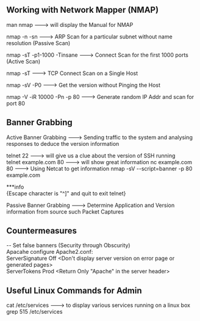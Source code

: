 ## Working with Network Mapper (NMAP)  

man nmap  ---> will display the Manual for NMAP  

nmap -n -sn <Subnet IP>   ---> ARP Scan for a particular subnet without name resolution  (Passive Scan)

nmap -sT -p1-1000 -Tinsane <Subnet IP>  ---> Connect Scan for the first 1000 ports (Active Scan)

nmap -sT <IP Addr>  ---> TCP Connect Scan on a Single Host

nmap -sV -P0 <IP Addr> ---> Get the version without Pinging the Host

nmap -V -iR 10000 -Pn -p 80   ---> Generate random IP Addr and scan for port 80  


## Banner Grabbing  

Active Banner Grabbing  ---> Sending traffic to the system and analysing responses to deduce the version information   

telnet <IP Addr> 22  ---> will give us a clue about the version of SSH running   
telnet example.com 80  ---> will show great information
nc example.com 80 ---> Using Netcat to get information
nmap -sV --script=banner -p 80 example.com

***info  
{Escape character is "^]"  and quit to exit telnet}  

Passive Banner Grabbing  ---> Determine Application and Version information from source such Packet Captures  



## Countermeasures

-- Set false banners (Security through Obscurity)     
    Apacahe  configure Apache2.conf:  
        ServerSignature Off <Don't display server version on error page or generated pages>  
        ServerTokens Prod  <Return Only "Apache" in the server header>  

## Useful Linux Commands for Admin
cat /etc/services ---> to display various services running on a linux box
grep 515 /etc/services